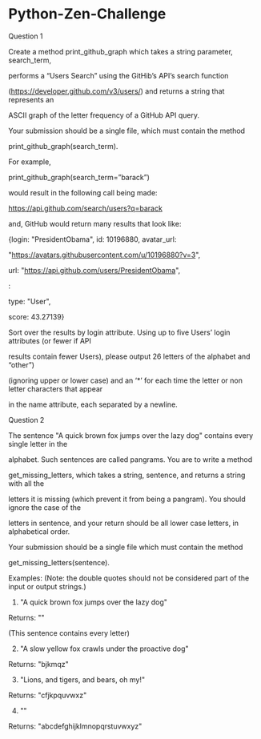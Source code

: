 # Python-Zen-Challenge

Question 1

Create a method print_github_graph which takes a string parameter,
search_term,

performs a “Users Search” using the GitHib’s API’s search function

(https://developer.github.com/v3/users/) and returns a string that
represents an

ASCII graph of the letter frequency of a GitHub API query.

Your submission should be a single file, which must contain the method

print_github_graph(search_term).

For example,

print_github_graph(search_term=”barack”)

would result in the following call being made:

https://api.github.com/search/users?q=barack

and, GitHub would return many results that look like:

{login: "PresidentObama", id: 10196880, avatar_url:

"https://avatars.githubusercontent.com/u/10196880?v=3",

url: "https://api.github.com/users/PresidentObama",

:

type: "User",

score: 43.27139}

Sort over the results by login attribute. Using up to five Users’ login
attributes (or fewer if API

results contain fewer Users), please output 26 letters of the alphabet
and “other”)

(ignoring upper or lower case) and an ‘*’ for each time the letter or
non letter characters that appear

in the name attribute, each separated by a newline.

Question 2

The sentence "A quick brown fox jumps over the lazy dog" contains every
single letter in the

alphabet. Such sentences are called pangrams. You are to write a method

get_missing_letters, which takes a string, sentence, and returns a
string with all the

letters it is missing (which prevent it from being a pangram). You
should ignore the case of the

letters in sentence, and your return should be all lower case letters,
in alphabetical order.

Your submission should be a single file which must contain the method

get_missing_letters(sentence).

Examples: (Note: the double quotes should not be considered part of the
input or output strings.)

1) "A quick brown fox jumps over the lazy dog"

Returns: ""

(This sentence contains every letter)

2) "A slow yellow fox crawls under the proactive dog"

Returns: "bjkmqz"

3) "Lions, and tigers, and bears, oh my!"

Returns: "cfjkpquvwxz"

4) ""

Returns: "abcdefghijklmnopqrstuvwxyz"

